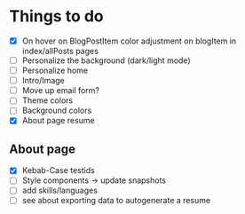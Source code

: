 # Things to do

- [x] On hover on BlogPostItem color adjustment on blogItem in index/allPosts pages
- [ ] Personalize the background (dark/light mode)
- [ ] Personalize home
- [ ] Intro/Image
- [ ] Move up email form?
- [ ] Theme colors
- [ ] Background colors
- [x] About page resume

## About page

- [x] Kebab-Case testids
- [ ] Style components -> update snapshots
- [ ] add skills/languages
- [ ] see about exporting data to autogenerate a resume
